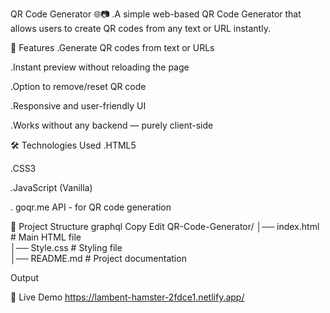 QR Code Generator 🌐📷
.A simple web-based QR Code Generator that allows users to create QR codes from any text or URL instantly.

📌 Features
.Generate QR codes from text or URLs

.Instant preview without reloading the page

.Option to remove/reset QR code

.Responsive and user-friendly UI

.Works without any backend — purely client-side

🛠️ Technologies Used
.HTML5

.CSS3

.JavaScript (Vanilla)

. goqr.me API - for QR code generation

📂 Project Structure
graphql
Copy
Edit
QR-Code-Generator/
│── index.html       # Main HTML file  
│── Style.css        # Styling file  
│── README.md        # Project documentation  

Output

🎯 Live Demo
https://lambent-hamster-2fdce1.netlify.app/



